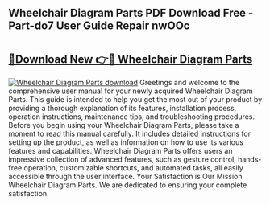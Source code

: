 ## Wheelchair Diagram Parts PDF Download Free - Part-do7 User Guide Repair nwOOc

# <h2><a href="http://dfm5bw.blite.top/?on=Wheelchair+Diagram+Parts">🔗Download New 👉🔴 Wheelchair Diagram Parts</a></h2>

[![Wheelchair Diagram Parts download](https://i.imgur.com/lujVjoI.png)](http://dfm5bw.blite.top/?on=Wheelchair+Diagram+Parts)
Greetings and welcome to the comprehensive user manual for your newly acquired Wheelchair Diagram Parts. This guide is intended to help you get the most out of your product by providing a thorough explanation of its features, installation process, operation instructions, maintenance tips, and troubleshooting procedures. Before you begin using your Wheelchair Diagram Parts, please take a moment to read this manual carefully. It includes detailed instructions for setting up the product, as well as information on how to use its various features and capabilities. Wheelchair Diagram Parts offers users an impressive collection of advanced features, such as gesture control, hands-free operation, customizable shortcuts, and automated tasks, all easily accessible through the user interface. Your Satisfaction is Our Mission Wheelchair Diagram Parts. We are dedicated to ensuring your complete satisfaction.
